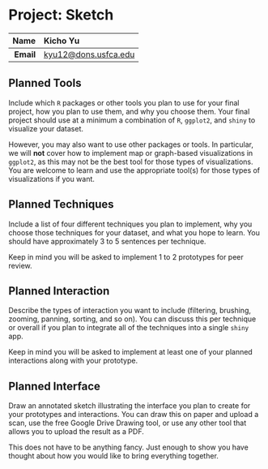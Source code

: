 Project: Sketch
==============================

| **Name**  | Kicho Yu  |
|----------:|:-------------|
| **Email** | kyu12@dons.usfca.edu |


Planned Tools
------------------------------

Include which `R` packages or other tools you plan to use for your final project, how you plan to use them, and why you choose them. Your final project should use at a minimum a combination of `R`, `ggplot2`, and `shiny` to visualize your dataset. 

However, you may also want to use other packages or tools. In particular, we will **not** cover how to implement map or graph-based visualizations in `ggplot2`, as this may not be the best tool for those types of visualizations. You are welcome to learn and use the appropriate tool(s) for those types of visualizations if you want.

Planned Techniques
------------------------------

Include a list of four different techniques you plan to implement, why you choose those techniques for your dataset, and what you hope to learn. You should have approximately 3 to 5 sentences per technique.

Keep in mind you will be asked to implement 1 to 2 prototypes for peer review.

Planned Interaction
------------------------------

Describe the types of interaction you want to include (filtering, brushing, zooming, panning, sorting, and so on). You can discuss this per technique or overall if you plan to integrate all of the techniques into a single `shiny` app.

Keep in mind you will be asked to implement at least one of your planned interactions along with your prototype.

Planned Interface
------------------------------

Draw an annotated sketch illustrating the interface you plan to create for your prototypes and interactions. You can draw this on paper and upload a scan, use the free Google Drive Drawing tool, or use any other tool that allows you to upload the result as a PDF.

This does not have to be anything fancy. Just enough to show you have thought about how you would like to bring everything together. 
